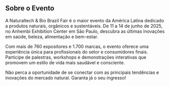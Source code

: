 <section class="bg-white py-10 px-6 md:px-20">
  <h2 class="text-3xl font-bold text-green-700 mb-6" 
      data-pt="Sobre o Evento" 
      data-en="About the Event">Sobre o Evento</h2>
  <p class="text-lg mb-4"
     data-pt="A Naturaltech & Bio Brazil Fair é o maior evento da América Latina dedicado a produtos naturais, orgânicos e sustentáveis. De 11 a 14 de junho de 2025, no Anhembi Exhibition Center em São Paulo, descubra as últimas inovações em saúde, beleza, alimentação e bem-estar."
     data-en="Naturaltech & Bio Brazil Fair is Latin America's largest event dedicated to natural, organic, and sustainable products. From June 11 to 14, 2025, at the Anhembi Exhibition Center in São Paulo, discover the latest innovations in health, beauty, food, and wellness.">
    A Naturaltech & Bio Brazil Fair é o maior evento da América Latina dedicado a produtos naturais, orgânicos e sustentáveis. De 11 a 14 de junho de 2025, no Anhembi Exhibition Center em São Paulo, descubra as últimas inovações em saúde, beleza, alimentação e bem-estar.
  </p>
  <p class="text-lg mb-4"
     data-pt="Com mais de 760 expositores e 1.700 marcas, o evento oferece uma experiência única para profissionais do setor e consumidores finais. Participe de palestras, workshops e demonstrações interativas que promovem um estilo de vida mais saudável e consciente."
     data-en="With over 760 exhibitors and 1,700 brands, the event offers a unique experience for industry professionals and consumers alike. Participate in lectures, workshops, and interactive demonstrations that promote a healthier and more conscious lifestyle.">
    Com mais de 760 expositores e 1.700 marcas, o evento oferece uma experiência única para profissionais do setor e consumidores finais. Participe de palestras, workshops e demonstrações interativas que promovem um estilo de vida mais saudável e consciente.
  </p>
  <p class="text-lg font-semibold text-green-800"
     data-pt="Não perca a oportunidade de se conectar com as principais tendências e inovações do mercado natural. Garanta já o seu ingresso!"
     data-en="Don't miss the opportunity to connect with the latest trends and innovations in the natural market. Secure your ticket now!">
    Não perca a oportunidade de se conectar com as principais tendências e inovações do mercado natural. Garanta já o seu ingresso!
  </p>
</section>
